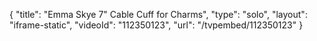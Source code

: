 {
    "title": "Emma Skye 7\" Cable Cuff for Charms",
    "type": "solo",
    "layout": "iframe-static",
    "videoId": "112350123",
    "url": "\/tvpembed\/112350123"
}